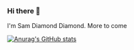 ### Hi there 👋

I'm Sam Diamond Diamond. More to come

[![Anurag's GitHub stats](https://github-readme-stats.vercel.app/api?username=MrDiamondNL)](https://github.com/anuraghazra/github-readme-stats)
<!--
**MrDiamondNL/MrDiamondNL** is a ✨ _special_ ✨ repository because its `README.md` (this file) appears on your GitHub profile.

Here are some ideas to get you started:

- 🔭 I’m currently working on ...
- 🌱 I’m currently learning ...
- 👯 I’m looking to collaborate on ...
- 🤔 I’m looking for help with ...
- 💬 Ask me about ...
- 📫 How to reach me: ...
- 😄 Pronouns: ...
- ⚡ Fun fact: ...
-->
